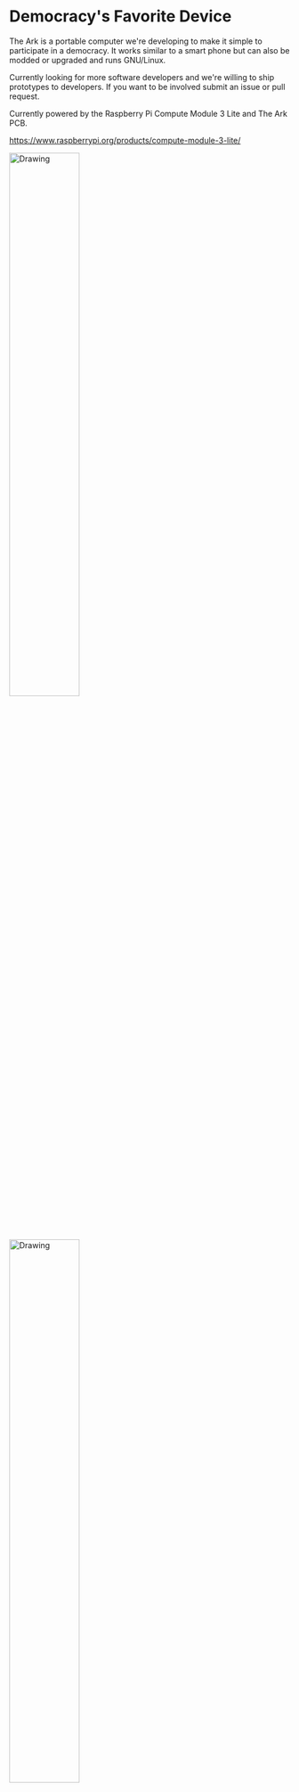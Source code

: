 # Democracy's Favorite Device

 The Ark is a portable computer we're developing to make it simple to participate in a democracy. It works similar to a smart phone but can also be modded or upgraded and runs GNU/Linux.
 
Currently looking for more software developers and we're willing to ship prototypes to developers. If you want to be involved submit an issue or pull request.

Currently powered by the Raspberry Pi Compute Module 3 Lite and The Ark PCB.

https://www.raspberrypi.org/products/compute-module-3-lite/
 


<img src="https://github.com/thearkadia/The_Ark/blob/master/theark.jpg" alt="Drawing" style="width: 50%;"/>

<img src="https://github.com/thearkadia/The_Ark/blob/master/thearkback.JPG" alt="Drawing" style="width: 50%;"/>


<img src="https://github.com/thearkadia/The_Ark/blob/master/thearkvid.gif" alt="Drawing" style="width: 50%;"/>







